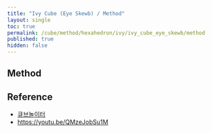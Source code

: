 ```yaml
---
title: "Ivy Cube (Eye Skewb) / Method"
layout: single
toc: true
permalink: /cube/method/hexahedron/ivy/ivy_cube_eye_skewb/method
published: true
hidden: false
---
```


<head>
  <base target="_blank">
</head>



## Method



## Reference

- [큐브놀이터](https://youtu.be/QmHS9ZAf7P8)
- <https://youtu.be/QMzeJobSu1M>
